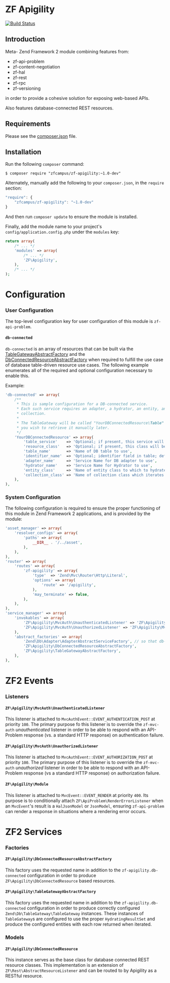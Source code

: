 ZF Apigility
============

[![Build Status](https://travis-ci.org/zfcampus/zf-apigility.png)](https://travis-ci.org/zfcampus/zf-apigility)

Introduction
------------

Meta- Zend Framework 2 module combining features from:

- zf-api-problem
- zf-content-negotiation
- zf-hal
- zf-rest
- zf-rpc
- zf-versioning

in order to provide a cohesive solution for exposing web-based APIs.

Also features database-connected REST resources.

Requirements
------------
  
Please see the [composer.json](composer.json) file.

Installation
------------

Run the following `composer` command:

```console
$ composer require "zfcampus/zf-apigility:~1.0-dev"
```

Alternately, manually add the following to your `composer.json`, in the `require` section:

```javascript
"require": {
    "zfcampus/zf-apigility": "~1.0-dev"
}
```

And then run `composer update` to ensure the module is installed.

Finally, add the module name to your project's `config/application.config.php` under the `modules`
key:

```php
return array(
    /* ... */
    'modules' => array(
        /* ... */
        'ZF\Apigility',
    ),
    /* ... */
);
```

Configuration
=============

### User Configuration

The top-level configuration key for user configuration of this module is `zf-api-problem`.

#### `db-connected`

`db-connected` is an array of resources that can be built via the
[TableGatewayAbstractFactory](#zfapigilitytablegatewayabstractfactory) and the
[DbConnectedResourceAbstractFactory](#zfapigilitydbconnectedresourceabstractfactory) when required
to fulfill the use case of database table-driven resource use cases. The following example
enumerates all of the required and optional configuration necessary to enable this.

Example:

```php
'db-connected' => array(
    /**
     * This is sample configuration for a DB-connected service.
     * Each such service requires an adapter, a hydrator, an entity, and a
     * collection.
     *
     * The TableGateway will be called "YourDBConnectedResource\Table" should
     * you wish to retrieve it manually later.
     */
    'YourDBConnectedResource' => array(
        'table_service'    => 'Optional; if present, this service will be used as the table gateway',
        'resource_class'   => 'Optional; if present, this class will be used as the db-connected resource',
        'table_name'       => 'Name of DB table to use',
        'identifier_name'  => 'Optional; identifier field in table; defaults to table_name_id or id',
        'adapter_name'     => 'Service Name for DB adapter to use',
        'hydrator_name'    => 'Service Name for Hydrator to use',
        'entity_class'     => 'Name of entity class to which to hydrate',
        'collection_class' => 'Name of collection class which iterates entities; should be a Paginator extension',
    ),
),
```

### System Configuration

The following configuration is required to ensure the proper functioning of this module in Zend
Framework 2 applications, and is provided by the module:

```php
'asset_manager' => array(
    'resolver_configs' => array(
        'paths' => array(
            __DIR__ . '/../asset',
        ),
    ),
),
'router' => array(
    'routes' => array(
        'zf-apigility' => array(
            'type'  => 'Zend\Mvc\Router\Http\Literal',
            'options' => array(
                'route' => '/apigility',
            ),
            'may_terminate' => false,
        ),
    ),
),
'service_manager' => array(
    'invokables' => array(
        'ZF\Apigility\MvcAuth\UnauthenticatedListener' => 'ZF\Apigility\MvcAuth\UnauthenticatedListener',
        'ZF\Apigility\MvcAuth\UnauthorizedListener' => 'ZF\Apigility\MvcAuth\UnauthorizedListener',
    ),
    'abstract_factories' => array(
        'Zend\Db\Adapter\AdapterAbstractServiceFactory', // so that db-connected works "out-of-the-box"
        'ZF\Apigility\DbConnectedResourceAbstractFactory',
        'ZF\Apigility\TableGatewayAbstractFactory',
    ),
),
```

ZF2 Events
==========

### Listeners

#### `ZF\Apigility\MvcAuth\UnauthenticatedListener`

This listener is attached to `MvcAuthEvent::EVENT_AUTHENTICATION_POST` at priority `100`.  The
primary purpose fo this listener is to override the `zf-mvc-auth` _unauthenticated_ listener in
order to be able to respond with an API-Problem response (vs. a standard HTTP response) on
authentication failure.

#### `ZF\Apigility\MvcAuth\UnauthorizedListener`

This listener is attached to `MvcAuthEvent::EVENT_AUTHORIZATION_POST` at priority `100`.  The
primary purpose of this listener is to override the `zf-mvc-auth` _unauthorized_ listener in order
to be able to respond with an API-Problem response (vs a standard HTTP response) on authorization
failure.

#### `ZF\Apigility\Module`

This listener is attached to `MvcEvent::EVENT_RENDER` at priority `400`.  Its purpose is to
conditionally attach `ZF\ApiProblem\RenderErrorListener` when an `MvcEvent`'s result is a
`HalJsonModel` or `JsonModel`, ensuring `zf-api-problem` can render a response in situations where
a rendering error occurs.

ZF2 Services
============

### Factories

#### `ZF\Apigility\DbConnectedResourceAbstractFactory`

This factory uses the requested name in addition to the `zf-apigility.db-connected` configuration
in order to produce `ZF\Apigility\DbConnectedResource` based resources.

#### `ZF\Apigility\TableGatewayAbstractFactory`

This factory uses the requested name in addition to the `zf-apigility.db-connected` configuration
in order to produce correctly configured `Zend\Db\TableGateway\TableGateway` instances.  These
instances of `TableGateway`s are configured to use the proper `HydratingResultSet` and produce
the configured entities with each row returned when iterated.

### Models

#### `ZF\Apigility\DbConnectedResource`

This instance serves as the base class for database connected REST resource classes.  This
implementation is an extension of `ZF\Rest\AbstractResourceListener` and can be routed to by
Apigility as a RESTful resource.

